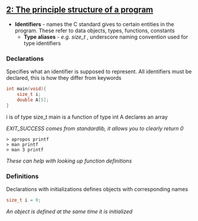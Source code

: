 ## <u>2: The principle structure of a program</u>

- **Identifiers** - names the C standard gives to certain entities in the program. These refer to data objects, types, functions, constants
	- **Type aliases** - *e.g. size_t* , underscore naming convention used for type identifiers

### Declarations
Specifies what an identifier is supposed to represent. All identifiers must be declared, this is how they differ from keywords

```C
int main(void){
	size_t i;
	double A[5];
}
```
i is of type size_t
main is a function of type int
A declares an array

*EXIT_SUCCESS comes from standardlib, it allows you to clearly return 0*

```Terminal
> apropos printf
> man printf
> man 3 printf
```
*These can help with looking up function definitions*

### Definitions
Declarations with initializations defines objects with corresponding names

```C
size_t i = 0;
```
*An object is defined at the same time it is initialized*


